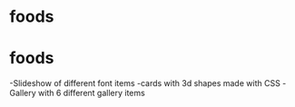 # foods
# foods

-Slideshow of different font items 
-cards with 3d shapes made with CSS 
-Gallery with 6 different gallery items
